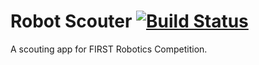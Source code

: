 # Robot Scouter [![Build Status](https://travis-ci.org/SUPERCILEX/Robot-Scouter.svg?branch=setup)](https://travis-ci.org/SUPERCILEX/Robot-Scouter)
A scouting app for FIRST Robotics Competition.
